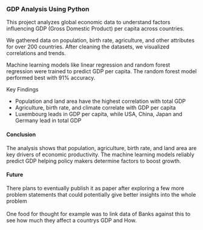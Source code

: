 ### GDP Analysis Using Python

This project analyzes global economic data to understand factors influencing GDP (Gross Domestic Product) per capita across countries.

We gathered data on population, birth rate, agriculture, and other attributes for over 200 countries. After cleaning the datasets, we visualized correlations and trends.

Machine learning models like linear regression and random forest regression were trained to predict GDP per capita. The random forest model performed best with 91% accuracy.

Key Findings
- Population and land area have the highest correlation with total GDP
- Agriculture, birth rate, and climate correlate with GDP per capita
- Luxembourg leads in GDP per capita, while USA, China, Japan and Germany lead in total GDP


#### Conclusion

The analysis shows that population, agriculture, birth rate, and land area are key drivers of economic productivity. The machine learning models reliably predict GDP helping policy makers determine factors to boost growth.


#### Future

There plans to eventually publish it as paper after exploring a few more problem statements that could potentially give better insights into the whole problem
<br></br>
One food for thought for example was to link data of Banks against this to see how much they affect a countrys GDP and How.
